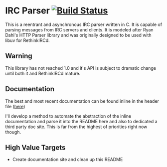 IRC Parser  [![Build Status](https://secure.travis-ci.org/JosephMoniz/UnderscoreKit.png)](http://travis-ci.org/JosephMoniz/irc-parser)
==========
This is a reentrant and asynchronous IRC parser written in C. It is capable of
parsing messages from IRC servers and clients. It is modeled after Ryan Dahl's
HTTP Parser library and was originally designed to be used with libuv for
RethinkIRCd.

Warning
-----
This library has not reached 1.0 and it's API is subject to dramatic change
until both it and RethinkIRCd mature.


Documentation
-------------
The best and most recent documentation can be found inline in the header file
([here](https://github.com/JosephMoniz/irc-parser/blob/master/include/irc_parser.h))

I'll develop a method to automate the abstraction of the inline documentation
and parse it into the README here and also to dedicated a third party doc site.
This is far from the highest of priorities right now though.

High Value Targets
------------------
 * Create documentation site and clean up this README

